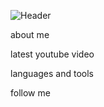 ![Header](https://i.gifer.com/origin/ec/ece24da41372e155a576707cf1492f63.gif)

about me

latest youtube video

languages and tools

follow me